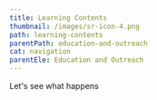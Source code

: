 ```yaml
---
title: Learning Contents
thumbnail: /images/sr-icon-4.png
path: learning-contents
parentPath: education-and-outreach
cat: navigation
parentEle: Education and Outreach
---
```

Let's see what happens
